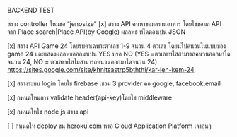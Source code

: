 BACKEND TEST

สราง controller ใหมชอ “jenosize"
[x] สราง API คนหาขอมลรานอาหาร โดยใชขอมล API จาก Place search|Place API(by Google) ผลลพธ ทไดตองเปน JSON

[x] สราง API Game 24 โดยรบคาเฉพาะตวเลข 1-9 จนวน 4 ตวเลข โดยนไปคนวนในแบบของ game 24 และแสดงผลลพธออกมาเปน YES หรอ NO (YES =ตวเลขทใสสามารถคนวนออกมาไดจนวน 24, NO = ตวเลขทใสไมสามารถคนวนออกมาไดจนวน 24). https://sites.google.com/site/khnitsastrp5bththi/kar-len-kem-24

[x] สรางระบบ login โดยใช firebase เชอม 3 provider คอ google, facebook,email

[x] กหนดใหมการ validate header(api-key)โดยใช middleware

[x] กหนดใหใช node js สราง api

[ ] กหนดให deploy ขน heroku.com หรอ Cloud Application Platform เจาอนๆ

